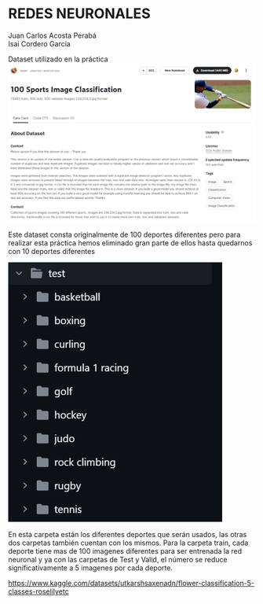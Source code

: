 # REDES NEURONALES

Juan Carlos Acosta Perabá  
Isai Cordero García

Dataset utilizado en la práctica
![Imagen del Dataset para práctica](./DatasetDeportes.png)

Este dataset consta originalmente de 100 deportes diferentes pero para realizar esta práctica hemos eliminado gran parte de ellos hasta quedarnos con 10 deportes diferentes

![Imagen de la carpeta Test con los deportes](./TestDeportes.png)

En esta carpeta están los diferentes deportes que serán usados, las otras dos carpetas también cuentan con los mismos.
Para la carpeta train, cada deporte tiene mas de 100 imagenes diferentes para ser entrenada la red neuronal y ya con las carpetas de Test y Valid, el número se reduce significativamente a 5 imagenes por cada deporte.

https://www.kaggle.com/datasets/utkarshsaxenadn/flower-classification-5-classes-roselilyetc

